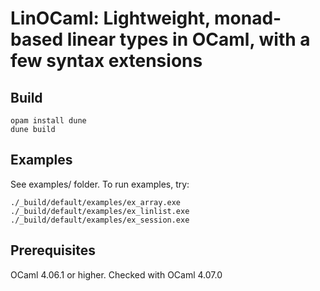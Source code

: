 # LinOCaml: Lightweight, monad-based linear types in OCaml, with a few syntax extensions

## Build

    opam install dune
    dune build

## Examples

See examples/ folder. To run examples, try:

    ./_build/default/examples/ex_array.exe
    ./_build/default/examples/ex_linlist.exe
    ./_build/default/examples/ex_session.exe

## Prerequisites

OCaml 4.06.1 or higher. Checked with OCaml 4.07.0
